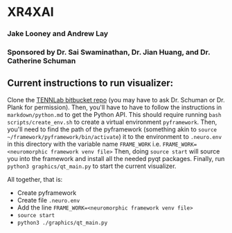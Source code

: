 # XR4XAI

### Jake Looney and Andrew Lay
### Sponsored by Dr. Sai Swaminathan, Dr. Jian Huang, and Dr. Catherine Schuman

## Current instructions to run visualizer: 
 
Clone the [TENNLab bitbucket repo](https://bitbucket.org/neuromorphic-utk/framework/src/master/) (you may have to ask Dr. Schuman or Dr. Plank for permission).
Then, you'll have to have to follow the instructions in `markdown/python.md` to get the Python API. This should require running `bash scripts/create_env.sh` to 
create a virtual environment `pyframework`. Then, you'll need to find the path of the pyframework (something akin to `source ~/framework/pyframework/bin/activate`)
it to the environment to `.neuro.env` in this directory with the variable name `FRAME_WORK`
i.e. `FRAME_WORK=<neuromorphic framework venv file>`
Then, doing `source start` will source you into the framework and install all the needed pyqt packages.
Finally, run `python3 graphics/qt_main.py` to start the current visualizer.

All together, that is:
- Create pyframework
- Create file `.neuro.env`
- Add the line `FRAME_WORK=<neuromorphic framework venv file>`
- `source start`
- `python3 ./graphics/qt_main.py`
